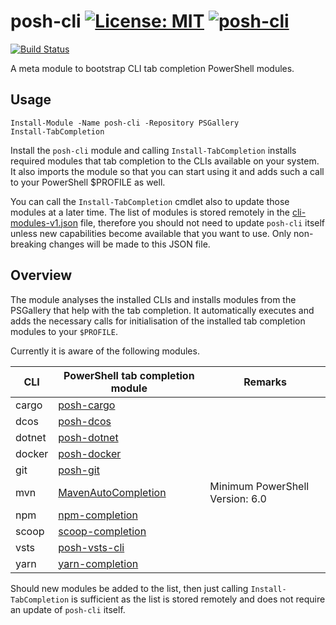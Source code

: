 # posh-cli [![License: MIT](https://img.shields.io/badge/License-MIT-yellow.svg)](https://opensource.org/licenses/MIT) [![posh-cli](https://img.shields.io/powershellgallery/v/posh-cli.svg?style=flat-square&label=posh-cli)](https://www.powershellgallery.com/packages/posh-cli/)

[![Build Status](https://dev.azure.com/christophbergmeister/posh-cli/_apis/build/status/bergmeister.posh-cli?branchName=master)](https://dev.azure.com/christophbergmeister/posh-cli/_build/latest?definitionId=41&branchName=master)

A meta module to bootstrap CLI tab completion PowerShell modules.

## Usage

```pwsh
Install-Module -Name posh-cli -Repository PSGallery
Install-TabCompletion
```

Install the `posh-cli` module and calling `Install-TabCompletion` installs required modules that tab completion to the CLIs available on your system. It also imports the module so that you can start using it and adds such a call to your PowerShell $PROFILE as well.

You can call the `Install-TabCompletion` cmdlet also to update those modules at a later time. The list of modules is stored remotely in the [cli-modules-v1.json](./source/cli-modules-v1.json) file, therefore you should not need to update `posh-cli` itself unless new capabilities become available that you want to use. Only non-breaking changes will be made to this JSON file.

## Overview

The module analyses the installed CLIs and installs modules from the PSGallery that help with the tab completion. It automatically executes and adds the necessary calls for initialisation of the installed tab completion modules to your `$PROFILE`.

Currently it is aware of the following modules.

| CLI    | PowerShell tab completion module                                                      | Remarks                         |
| ------ | ------------------------------------------------------------------------------------- | ------------------------------- |
| cargo  | [posh-cargo](https://www.powershellgallery.com/packages/posh-cargo)                   |                                 |
| dcos   | [posh-dcos](https://www.powershellgallery.com/packages/posh-dcos)                     |                                 |
| dotnet | [posh-dotnet](https://www.powershellgallery.com/packages/posh-dotnet)                 |                                 |
| docker | [posh-docker](https://www.powershellgallery.com/packages/posh-docker)                 |                                 |
| git    | [posh-git](https://www.powershellgallery.com/packages/posh-git)                       |                                 |
| mvn    | [MavenAutoCompletion](https://www.powershellgallery.com/packages/MavenAutoCompletion) | Minimum PowerShell Version: 6.0 |
| npm    | [npm-completion](https://www.powershellgallery.com/packages/npm-completion)           |                                 |
| scoop  | [scoop-completion](https://www.powershellgallery.com/packages/scoop-completion)       |                                 |
| vsts   | [posh-vsts-cli](https://www.powershellgallery.com/packages/posh-vsts-cli)             |                                 |
| yarn   | [yarn-completion](https://www.powershellgallery.com/packages/yarn-completion)         |                                 |

Should new modules be added to the list, then just calling `Install-TabCompletion` is sufficient as the list is stored remotely and does not require an update of `posh-cli` itself.
